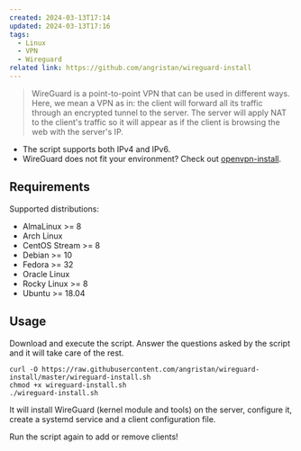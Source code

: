 ```yaml
---
created: 2024-03-13T17:14
updated: 2024-03-13T17:16
tags:
  - Linux
  - VPN
  - Wireguard
related link: https://github.com/angristan/wireguard-install
---
```

> WireGuard is a point-to-point VPN that can be used in different ways. Here, we mean a VPN as in: the client will forward all its traffic through an encrypted tunnel to the server. The server will apply NAT to the client's traffic so it will appear as if the client is browsing the web with the server's IP.

- The script supports both IPv4 and IPv6.
- WireGuard does not fit your environment? Check out [openvpn-install](https://github.com/angristan/openvpn-install).
## Requirements

Supported distributions:

-   AlmaLinux >= 8
-   Arch Linux
-   CentOS Stream >= 8
-   Debian >= 10
-   Fedora >= 32
-   Oracle Linux
-   Rocky Linux >= 8
-   Ubuntu >= 18.04
## Usage

Download and execute the script. Answer the questions asked by the script and it will take care of the rest.

```shell
curl -O https://raw.githubusercontent.com/angristan/wireguard-install/master/wireguard-install.sh
chmod +x wireguard-install.sh
./wireguard-install.sh
```

It will install WireGuard (kernel module and tools) on the server, configure it, create a systemd service and a client configuration file.

Run the script again to add or remove clients!